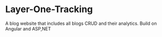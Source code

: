 # Layer-One-Tracking
A blog website that includes all blogs CRUD and their analytics. Build on Angular and ASP,NET
